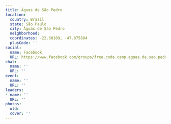 ```yaml
---
title: Águas de São Pedro
location:
  country: Brazil
  state: São Paulo
  city: Águas de São Pedro
  neighborhood: 
  coordinates: -22.60109, -47.875884
  plusCode: ''
social:
  name: Facebook
  URL: https://www.facebook.com/groups/free.code.camp.aguas.de.sao.pedro
chat:
  name: ''
  URL: ''
event:
  name: ''
  URL: ''
leaders:
- name: ''
  URL: ''
photos:
  old: 
  cover: ''
---
```

